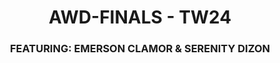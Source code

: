 <h1 align="center">AWD-FINALS - TW24</h1>
<h3 align="center">FEATURING: EMERSON CLAMOR & SERENITY DIZON</h3>
